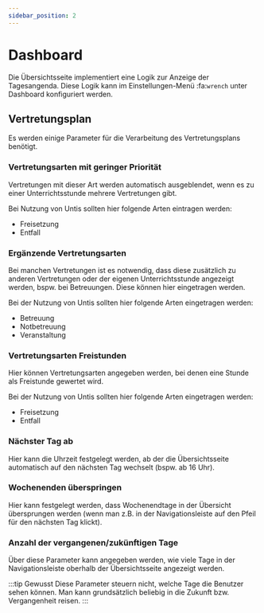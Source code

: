 ```yaml
---
sidebar_position: 2
---
```


# Dashboard

Die Übersichtsseite implementiert eine Logik zur Anzeige der Tagesangenda. Diese Logik kann im Einstellungen-Menü :fa:`wrench`
unter Dashboard konfiguriert werden.

## Vertretungsplan

Es werden einige Parameter für die Verarbeitung des Vertretungsplans benötigt.

### Vertretungsarten mit geringer Priorität

Vertretungen mit dieser Art werden automatisch ausgeblendet, wenn es zu einer Unterrichtsstunde mehrere Vertretungen gibt.

Bei Nutzung von Untis sollten hier folgende Arten eintragen werden:

* Freisetzung
* Entfall

### Ergänzende Vertretungsarten

Bei manchen Vertretungen ist es notwendig, dass diese zusätzlich zu anderen Vertretungen oder der eigenen Unterrichtsstunde
angezeigt werden, bspw. bei Betreuungen. Diese können hier eingetragen werden. 

Bei der Nutzung von Untis sollten hier folgende Arten eingetragen werden:

* Betreuung
* Notbetreuung
* Veranstaltung

### Vertretungsarten Freistunden

Hier können Vertretungsarten angegeben werden, bei denen eine Stunde als Freistunde gewertet wird.

Bei der Nutzung von Untis sollten hier folgende Arten eingetragen werden:

* Freisetzung
* Entfall

### Nächster Tag ab

Hier kann die Uhrzeit festgelegt werden, ab der die Übersichtsseite automatisch auf den nächsten Tag wechselt (bspw. ab 16 Uhr).

### Wochenenden überspringen

Hier kann festgelegt werden, dass Wochenendtage in der Übersicht übersprungen werden (wenn man z.B. in der Navigationsleiste
auf den Pfeil für den nächsten Tag klickt).

### Anzahl der vergangenen/zukünftigen Tage

Über diese Parameter kann angegeben werden, wie viele Tage in der Navigationsleiste oberhalb der Übersichtsseite angezeigt
werden. 

:::tip Gewusst
Diese Parameter steuern nicht, welche Tage die Benutzer sehen können. Man kann grundsätzlich beliebig in die Zukunft bzw.
Vergangenheit reisen.
:::